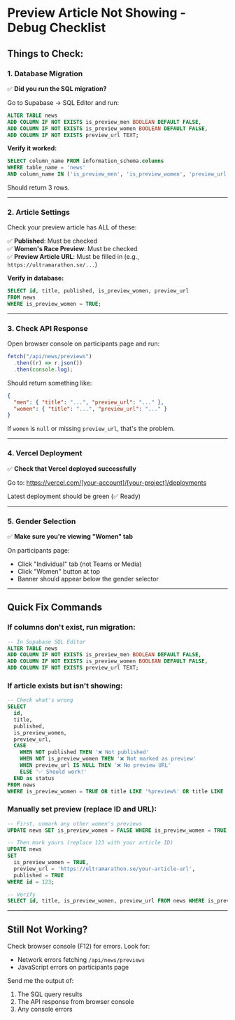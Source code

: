 # Preview Article Not Showing - Debug Checklist

## Things to Check:

### 1. Database Migration

✅ **Did you run the SQL migration?**

Go to Supabase → SQL Editor and run:

```sql
ALTER TABLE news
ADD COLUMN IF NOT EXISTS is_preview_men BOOLEAN DEFAULT FALSE,
ADD COLUMN IF NOT EXISTS is_preview_women BOOLEAN DEFAULT FALSE,
ADD COLUMN IF NOT EXISTS preview_url TEXT;
```

**Verify it worked:**

```sql
SELECT column_name FROM information_schema.columns
WHERE table_name = 'news'
AND column_name IN ('is_preview_men', 'is_preview_women', 'preview_url');
```

Should return 3 rows.

---

### 2. Article Settings

Check your preview article has ALL of these:

✅ **Published**: Must be checked  
✅ **Women's Race Preview**: Must be checked  
✅ **Preview Article URL**: Must be filled in (e.g., `https://ultramarathon.se/...`)

**Verify in database:**

```sql
SELECT id, title, published, is_preview_women, preview_url
FROM news
WHERE is_preview_women = TRUE;
```

---

### 3. Check API Response

Open browser console on participants page and run:

```javascript
fetch("/api/news/previews")
  .then((r) => r.json())
  .then(console.log);
```

Should return something like:

```json
{
  "men": { "title": "...", "preview_url": "..." },
  "women": { "title": "...", "preview_url": "..." }
}
```

If `women` is `null` or missing `preview_url`, that's the problem.

---

### 4. Vercel Deployment

✅ **Check that Vercel deployed successfully**

Go to: https://vercel.com/[your-account]/[your-project]/deployments

Latest deployment should be green (✅ Ready)

---

### 5. Gender Selection

✅ **Make sure you're viewing "Women" tab**

On participants page:

- Click "Individual" tab (not Teams or Media)
- Click "Women" button at top
- Banner should appear below the gender selector

---

## Quick Fix Commands

### If columns don't exist, run migration:

```sql
-- In Supabase SQL Editor
ALTER TABLE news
ADD COLUMN IF NOT EXISTS is_preview_men BOOLEAN DEFAULT FALSE,
ADD COLUMN IF NOT EXISTS is_preview_women BOOLEAN DEFAULT FALSE,
ADD COLUMN IF NOT EXISTS preview_url TEXT;
```

### If article exists but isn't showing:

```sql
-- Check what's wrong
SELECT
  id,
  title,
  published,
  is_preview_women,
  preview_url,
  CASE
    WHEN NOT published THEN '❌ Not published'
    WHEN NOT is_preview_women THEN '❌ Not marked as preview'
    WHEN preview_url IS NULL THEN '❌ No preview URL'
    ELSE '✅ Should work!'
  END as status
FROM news
WHERE is_preview_women = TRUE OR title LIKE '%preview%' OR title LIKE '%women%';
```

### Manually set preview (replace ID and URL):

```sql
-- First, unmark any other women's previews
UPDATE news SET is_preview_women = FALSE WHERE is_preview_women = TRUE;

-- Then mark yours (replace 123 with your article ID)
UPDATE news
SET
  is_preview_women = TRUE,
  preview_url = 'https://ultramarathon.se/your-article-url',
  published = TRUE
WHERE id = 123;

-- Verify
SELECT id, title, is_preview_women, preview_url FROM news WHERE is_preview_women = TRUE;
```

---

## Still Not Working?

Check browser console (F12) for errors. Look for:

- Network errors fetching `/api/news/previews`
- JavaScript errors on participants page

Send me the output of:

1. The SQL query results
2. The API response from browser console
3. Any console errors








